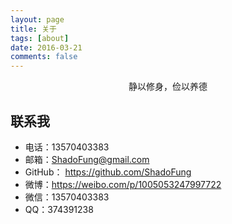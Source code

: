 ```yaml
---
layout: page
title: 关于
tags: [about]
date: 2016-03-21
comments: false
---
```

    
<center>静以修身，俭以养德</center>

## 联系我
* 电话：13570403383
* 邮箱：ShadoFung@gmail.com
* GitHub： https://github.com/ShadoFung
* 微博：https://weibo.com/p/1005053247997722
* 微信：13570403383
* QQ：374391238
